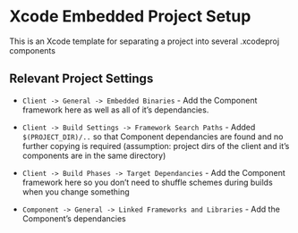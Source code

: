 # Xcode Embedded Project Setup

This is an Xcode template for separating a project into several .xcodeproj components

## Relevant Project Settings

 *  `Client -> General -> Embedded Binaries` - Add the Component framework here as well as all of it’s dependancies.

 *  `Client -> Build Settings -> Framework Search Paths` - Added `$(PROJECT_DIR)/..` so that Component dependancies are found and no further copying is required (assumption: project dirs of the client and it’s components are in the same directory)

 *  `Client -> Build Phases -> Target Dependancies` - Add the Component framework here so you don’t need to shuffle schemes during builds when you change something

 *  `Component -> General -> Linked Frameworks and Libraries` - Add the Component’s dependancies

